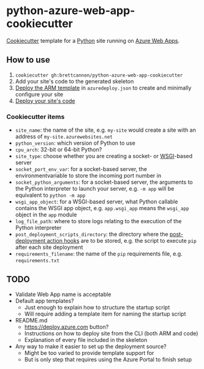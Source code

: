 # python-azure-web-app-cookiecutter

[Cookiecutter](http://cookiecutter.readthedocs.io/) template for a
[Python](https://www.python.org/) site running on
[Azure Web Apps](https://azure.microsoft.com/en-us/services/app-service/web/).


## How to use

1. `cookiecutter gh:brettcannon/python-azure-web-app-cookiecutter`
2. Add your site's code to the generated skeleton
3. [Deploy the ARM template](https://azure.microsoft.com/en-us/documentation/articles/resource-group-template-deploy/)
   in `azuredeploy.json` to create and minimally configure your site
4. [Deploy your site's code](https://azure.microsoft.com/en-us/documentation/articles/app-service-deployment-readme/)

### Cookiecutter items

- `site_name`: the name of the site, e.g. `my-site` would create a
  site with an address of `my-site.azurewebsites.net`
- `python_version`: which version of Python to use
- `cpu_arch`: 32-bit or 64-bit Python?
- `site_type`: choose whether you are creating a socket- or
  [WSGI](https://docs.python.org/3/library/wsgiref.html#module-wsgiref)-based
  server
- `socket_port_env_var`: for a socket-based server, the environmentvariable
  to store the incoming port number in
- `socket_python_arguments`: for a socket-based server, the arguments to the
  Python interpreter to launch your server, e.g. `-m app` will be
  equivalent to `python -m app`
- `wsgi_app_object`: for a WSGI-based server, what Python callable contains
  the WSGI app object, e.g. `app.wsgi_app` means the `wsgi_app`
  object in the `app` module
- `log_file_path`: where to store logs relating to the execution of
  the Python interpreter
- `post_deployment_scripts_directory`: the directory where the
  [post-deployment action hooks](https://github.com/projectkudu/kudu/wiki/Post-Deployment-Action-Hooks)
  are to be stored, e.g. the script to execute `pip` after each site
  deployment
- `requirements_filename`: the name of the `pip` requirements file,
  e.g. `requirements.txt`


## TODO

- Validate Web App name is acceptable
- Default app templates?
  + Just enough to explain how to structure the startup script
  + Will require adding a template item for naming the startup script
- README.md
  + https://deploy.azure.com button?
  + Instructions on how to deploy site from the CLI (both ARM and code)
  + Explanation of every file included in the skeleton
- Any way to make it easier to set up the deployment source?
  + Might be too varied to provide template support for
  + But is only step that requires using the Azure Portal to finish
    setup

